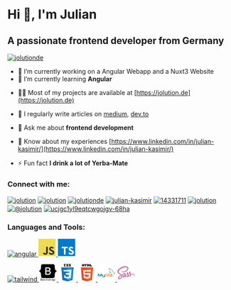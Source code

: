 # Hi 👋, I'm Julian
## A passionate frontend developer from Germany

<a href="https://twitter.com/jolutionde" target="blank"><img src="https://img.shields.io/twitter/follow/jolutionde?logo=twitter&style=for-the-badge" alt="jolutionde" /></a>

- 🔭 I’m currently working on a Angular Webapp and a Nuxt3 Website
- 🌱 I’m currently learning **Angular**
<!--- 👯 I’m looking to collaborate -->
- 👨‍💻 Most of my projects are available at [https://jolution.de](https://jolution.de)
- 📝 I regularly write articles on [medium](https://medium.com/@jolution), [dev.to](https://dev.to/jolution)
- 💬 Ask me about **frontend development**
- 📄 Know about my experiences [https://www.linkedin.com/in/julian-kasimir/](https://www.linkedin.com/in/julian-kasimir/)

- ⚡ Fun fact **I drink a lot of Yerba-Mate**

<h3 align="left">Connect with me:</h3>
<p align="left">
<a href="https://codepen.io/jolution" target="blank"><img align="center" src="https://raw.githubusercontent.com/rahuldkjain/github-profile-readme-generator/master/src/images/icons/Social/codepen.svg" alt="jolution" height="30" width="40" /></a>
<a href="https://dev.to/jolution" target="blank"><img align="center" src="https://raw.githubusercontent.com/rahuldkjain/github-profile-readme-generator/master/src/images/icons/Social/devto.svg" alt="jolution" height="30" width="40" /></a>
<a href="https://twitter.com/jolutionde" target="blank"><img align="center" src="https://raw.githubusercontent.com/rahuldkjain/github-profile-readme-generator/master/src/images/icons/Social/twitter.svg" alt="jolutionde" height="30" width="40" /></a>
<a href="https://linkedin.com/in/julian-kasimir" target="blank"><img align="center" src="https://raw.githubusercontent.com/rahuldkjain/github-profile-readme-generator/master/src/images/icons/Social/linked-in-alt.svg" alt="julian-kasimir" height="30" width="40" /></a>
<a href="https://stackoverflow.com/users/14331711" target="blank"><img align="center" src="https://raw.githubusercontent.com/rahuldkjain/github-profile-readme-generator/master/src/images/icons/Social/stack-overflow.svg" alt="14331711" height="30" width="40" /></a>
<a href="https://instagram.com/jolution" target="blank"><img align="center" src="https://raw.githubusercontent.com/rahuldkjain/github-profile-readme-generator/master/src/images/icons/Social/instagram.svg" alt="jolution" height="30" width="40" /></a>
<a href="https://medium.com/@jolution" target="blank"><img align="center" src="https://raw.githubusercontent.com/rahuldkjain/github-profile-readme-generator/master/src/images/icons/Social/medium.svg" alt="@jolution" height="30" width="40" /></a>
<a href="https://www.youtube.com/@jolutionDE" target="blank"><img align="center" src="https://raw.githubusercontent.com/rahuldkjain/github-profile-readme-generator/master/src/images/icons/Social/youtube.svg" alt="ucjgc1yl9eqtcwgojgv-68ha" height="30" width="40" /></a>
</p>

<h3 align="left">Languages and Tools:</h3>
<p align="left"> <a href="https://angular.io" target="_blank" rel="noreferrer"> <img src="https://angular.io/assets/images/logos/angular/angular.svg" alt="angular" width="40" height="40"/> </a> <a href="https://developer.mozilla.org/en-US/docs/Web/JavaScript" target="_blank" rel="noreferrer"> <img src="https://raw.githubusercontent.com/devicons/devicon/master/icons/javascript/javascript-original.svg" alt="javascript" width="40" height="40"/> </a> <a href="https://www.typescriptlang.org/" target="_blank" rel="noreferrer"> <img src="https://raw.githubusercontent.com/devicons/devicon/master/icons/typescript/typescript-original.svg" alt="typescript" width="40" height="40"/> </a> </p>
<p align="left"> <a href="https://tailwindcss.com/" target="_blank" rel="noreferrer"> <img src="https://www.vectorlogo.zone/logos/tailwindcss/tailwindcss-icon.svg" alt="tailwind" width="40" height="40"/> </a><a href="https://getbootstrap.com" target="_blank" rel="noreferrer"> <img src="https://raw.githubusercontent.com/devicons/devicon/master/icons/bootstrap/bootstrap-plain-wordmark.svg" alt="bootstrap" width="40" height="40"/> </a> <a href="https://www.w3schools.com/css/" target="_blank" rel="noreferrer"> <img src="https://raw.githubusercontent.com/devicons/devicon/master/icons/css3/css3-original-wordmark.svg" alt="css3" width="40" height="40"/> </a> <a href="https://www.w3.org/html/" target="_blank" rel="noreferrer"> <img src="https://raw.githubusercontent.com/devicons/devicon/master/icons/html5/html5-original-wordmark.svg" alt="html5" width="40" height="40"/> </a> <a href="https://www.mysql.com/" target="_blank" rel="noreferrer"> <img src="https://raw.githubusercontent.com/devicons/devicon/master/icons/mysql/mysql-original-wordmark.svg" alt="mysql" width="40" height="40"/> </a> <a href="https://sass-lang.com" target="_blank" rel="noreferrer"> <img src="https://raw.githubusercontent.com/devicons/devicon/master/icons/sass/sass-original.svg" alt="sass" width="40" height="40"/> </a> </p>
